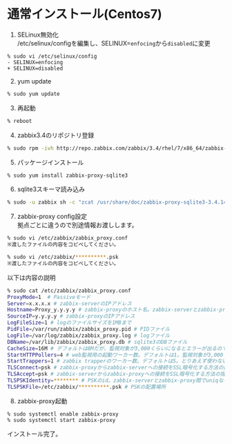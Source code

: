 # 通常インストール(Centos7)

1. SELinux無効化  
/etc/selinux/configを編集し、SELINUX=`enfocing`から`disabled`に変更


```bash:/etc/selinux/config
% sudo vi /etc/selinux/config
- SELINUX=enfocing
+ SELINUX=disabled
```

2. yum update

```bash
% sudo yum update
```

3. 再起動

```bash
% reboot
```

4. zabbix3.4のリポジトリ登録

```bash
% sudo rpm -ivh http://repo.zabbix.com/zabbix/3.4/rhel/7/x86_64/zabbix-release-3.4-1.el7.centos.noarch.rpm
```

5. パッケージインストール

```bash
% sudo yum install zabbix-proxy-sqlite3
```

6. sqlite3スキーマ読み込み

```bash
% sudo -u zabbix sh -c "zcat /usr/share/doc/zabbix-proxy-sqlite3-3.4.14/schema.sql.gz | sqlite3 /var/lib/zabbix/zabbix_proxy.db"
```

7. zabbix-proxy config設定  
拠点ごとに違うので別途情報お渡しします。

```bash
% sudo vi /etc/zabbix/zabbix_proxy.conf
※渡したファイルの内容をコピペしてください。

% sudo vi /etc/zabbix/**********.psk
※渡したファイルの内容をコピペしてください。
```

以下は内容の説明

```bash
% sudo cat /etc/zabbix/zabbix_proxy.conf
ProxyMode=1  # Passiveモード
Server=x.x.x.x # zabbix-serverのIPアドレス
Hostname=Proxy_y.y.y.y # zabbix-proxyのホスト名。zabbix-serverとzabbix-proxy間でuniqなものを設定する必要がある。Proxy_(zabbix-proxyのIPアドレス)とします。
SourceIP=y.y.y.y # zabbix-proxyのIPアドレス
LogFileSize=1 # logのファイルサイズを1MBまで
PidFile=/var/run/zabbix/zabbix_proxy.pid # PIDファイル
LogFile=/var/log/zabbix/zabbix_proxy.log # logファイル
DBName=/var/lib/zabbix/zabbix_proxy.db # sqlite3のDBファイル
CacheSize=16M # デフォルトは8Mだが、監視対象が3,000くらいになるとエラーが出るので増やしておく。検証では監視対象4,000までは大丈夫だった。
StartHTTPPollers=4 # web監視用の起動ワーカー数。デフォルトは1。監視対象が3,000くらいになるとhttp poller proccessのアラームが出るので4に増やしておく。
StartTrappers=1 # zabbix trapperのワーカー数。デフォルトは5。とりあえず使わないので1にしておく。
TLSConnect=psk # zabbix-proxyからzabbix-serverへの接続をSSL暗号化する方法の指定(事前公開鍵利用)
TLSAccept=psk # zabbix-serverからzabbix-proxyへの接続をSSL暗号化する方法の指定(事前公開鍵利用)
TLSPSKIdentity=******** # PSKのid。zabbix-serverとzabbix-proxy間でuniqなものを設定する必要がある。
TLSPSKFile=/etc/zabbix/**********.psk # PSKの配置場所
```

8. zabbix-proxy起動

```
% sudo systemctl enable zabbix-proxy
% sudo systemctl start zabbix-proxy
```

インストール完了。
